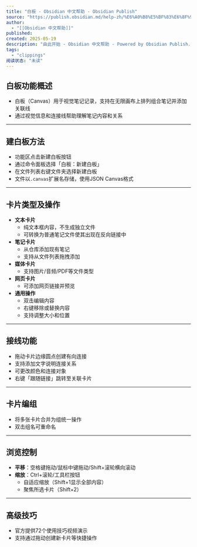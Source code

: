 ```yaml
---
title: "白板 - Obsidian 中文帮助 - Obsidian Publish"
source: "https://publish.obsidian.md/help-zh/%E6%A0%B8%E5%BF%83%E6%8F%92%E4%BB%B6/%E7%99%BD%E6%9D%BF"
author:
  - "[[Obsidian 中文帮助]]"
published:
created: 2025-05-19
description: "由此开始 - Obsidian 中文帮助 - Powered by Obsidian Publish."
tags:
  - "clippings"
阅读状态: "未读"
---
```

## 白板功能概述
  - 白板（Canvas）用于视觉笔记记录，支持在无限画布上排列组合笔记并添加关联线
  - 通过视觉信息和连接线帮助理解笔记内容和关系
---
## 建白板方法
  - 功能区点击新建白板按钮
  - 通过命令面板选择「白板：新建白板」
  - 在文件列表右键文件夹选择新建白板
  - 文件以`.canvas`扩展名存储，使用JSON Canvas格式
---
## 卡片类型及操作
  - **文本卡片**
    - 纯文本框内容，不生成独立文件
    - 可转换为普通笔记文件使其出现在反向链接中
  - **笔记卡片**
    - 从仓库添加现有笔记
    - 支持从文件列表拖拽添加
  - **媒体卡片**
    - 支持图片/音频/PDF等文件类型
  - **网页卡片**
    - 可添加网页链接并预览
  - **通用操作**
    - 双击编辑内容
    - 右键移除或替换内容
    - 支持调整大小和位置
---
## 接线功能
  - 拖动卡片边缘圆点创建有向连接
  - 支持添加文字说明连接关系
  - 可更改颜色和连接对象
  - 右键「跟随链接」跳转至关联卡片
---
## 卡片编组 
  - 将多张卡片合并为组统一操作
  - 双击组名可重命名
---
## 浏览控制 
  - **平移**：空格键拖动/鼠标中键拖动/Shift+滚轮横向滚动
  - **缩放**：Ctrl+滚轮/工具栏按钮
    - 自适应缩放（Shift+1显示全部内容）
    - 聚焦所选卡片（Shift+2）
---
## 高级技巧 
  - 官方提供72个使用技巧视频演示
  - 支持通过拖动创建新卡片等快捷操作